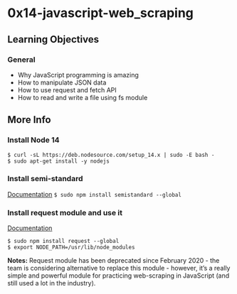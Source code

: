 # 0x14-javascript-web_scraping
## Learning Objectives
### General
- Why JavaScript programming is amazing
- How to manipulate JSON data
- How to use request and fetch API
- How to read and write a file using fs module

## More Info
### Install Node 14
```
$ curl -sL https://deb.nodesource.com/setup_14.x | sudo -E bash -
$ sudo apt-get install -y nodejs
```

### Install semi-standard
[Documentation](https://github.com/standard/semistandard)
`$ sudo npm install semistandard --global`

### Install request module and use it
[Documentation](https://github.com/request/request)
```
$ sudo npm install request --global
$ export NODE_PATH=/usr/lib/node_modules
```
**Notes:** Request module has been deprecated since February 2020 - the team is considering
alternative to replace this module - however, it’s a really simple and powerful module
for practicing web-scraping in JavaScript (and still used a lot in the industry).
